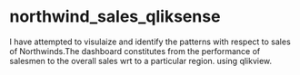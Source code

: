 # northwind_sales_qliksense

I have attempted to visulaize and identify the patterns with respect to sales of Northwinds.The dashboard constitutes from the performance of salesmen to the overall sales wrt to a particular region. using qlikview.
